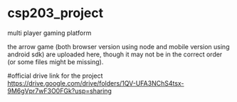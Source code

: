 # csp203_project
multi player gaming platform

the arrow game (both browser version using node and mobile version using android sdk) are uploaded here, though it may not be in the correct order (or some files might be missing).

#official drive link for the project
https://drive.google.com/drive/folders/1QV-UFA3NChS4tsx-9M6gVpr7wF3O0FGk?usp=sharing
